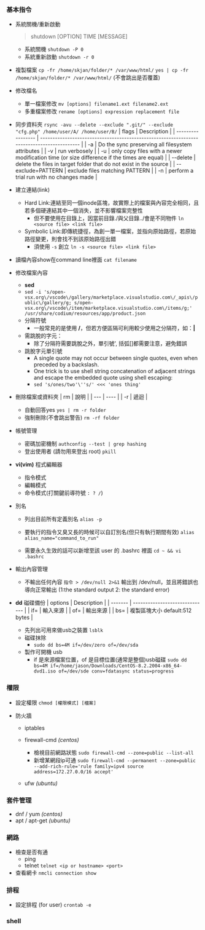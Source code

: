 ### 基本指令 ###
- 系統關機/重新啟動
    >shutdown [OPTION] TIME [MESSAGE]
  - 系統關機
    `shutdown -P 0`
  - 系統重新啟動
    `shutdown -r 0`

- 複製檔案
    `cp -fr /home/skjan/folder/* /var/www/html/`
    `yes | cp -fr /home/skjan/folder/* /var/www/html/` (不會跳出是否覆蓋)

- 修改檔名
  - 單一檔案修改
    `mv [options] filename1.ext filename2.ext`
  - 多重檔案修改
    `rename [options] expression replacement file`

- 同步資料夾
    `rsync -avu --delete --exclude ".git/" --exclude "cfg.php" /home/user/A/ /home/user/B/`
    | flags             | Description                                                                                |
    | ----------------- | ------------------------------------------------------------------------------------------ |
    | -a                | Do the sync preserving all filesystem attributes                                           |
    | -v                | run verbosely                                                                              |
    | -u                | only copy files with a newer modification time (or size difference if the times are equal) |
    | --delete          | delete the files in target folder that do not exist in the source                          |
    | --exclude=PATTERN | exclude files matching PATTERN                                                             |
    | -n                | perform a trial run with no changes made                                                   |

- 建立連結(link)
  - Hard Link:連結至同一個inode區塊，故實際上的檔案與內容完全相同，且若多個硬連結其中一個消失，並不影響檔案完整性
    - 但不要使用在目錄上，因當前目錄./與父目錄../會是不同物件
    `ln <source file> <link file>`
  - Symbolic Link:即傳統捷徑，為創一單一檔案，並指向原始路徑，若原始路徑變更，則會找不到該原始路徑出錯
    - 須使用 `-s` 創立
    `ln -s <source file> <link file>`

- 讀檔內容show在command line裡面
    `cat filename`

- 修改檔案內容
  - **sed**
  - `sed -i 's/open-vsx.org\/vscode\/gallery/marketplace.visualstudio.com\/_apis\/public\/gallery/g; s/open-vsx.org\/vscode\/item/marketplace.visualstudio.com\/items/g;' /usr/share/codium/resources/app/product.json`
  - 分隔符號
    - 一般常見的是使用 **/**，但若方便區隔可利用較少使用之分隔符，如：**|**
  - 需跳脫的字元：
    - 除了分隔符需要跳脫之外，單引號', 括弧[]都需要注意，避免錯誤
  - 跳脫字元單引號
    - A single quote may not occur between single quotes, even when preceded by a backslash.
    - One trick is to use shell string concatenation of adjacent strings and escape the embedded quote using shell escaping:
    - `sed 's/ones/two'\''s/' <<< 'ones thing'`

- 刪除檔案或資料夾
    | rm  | 說明 |
    | --- | ---- |
    | -r  | 遞迴 |
  - 自動回答yes
    `yes | rm -r folder`
  - 強制刪除(不會跳出警告)
    `rm -rf folder`

- 帳號管理
  - 密碼加密機制
    `authconfig --test | grep hashing`
  - 登出使用者 (請勿用來登出 root)
    `pkill`

- **vi(vim)** 程式編輯器
  - 指令模式
  - 編輯模式
  - 命令模式(打關鍵前導符號 `: ? /`)

- 別名
  - 列出目前所有定義別名
    `alias -p`

  - 要執行的指令又臭又長的時候可以自訂別名(但只有執行期間有效)
    `alias alias_name="command_to_run"`

  - 需要永久生效的話可以新增至該 user 的 .bashrc 裡面
    `cd ~ && vi .bashrc`

- 輸出內容管理
  - 不輸出任何內容
    `指令 > /dev/null 2>&1`
    輸出到 /dev/null，並且將錯誤也導向正常輸出 (1:the standard output  2: the standard error)

- **dd** 磁碟備份
    | options | Description                    |
    | ------- | ------------------------------ |
    | if=     | 輸入來源                       |
    | of=     | 輸出來源                       |
    | bs=     | 複製區塊大小 default:512 bytes |

  - 先列出可用來做usb之裝置
    `lsblk`
  - 磁碟抹除
    - `sudo dd bs=4M if=/dev/zero of=/dev/sda`
  - 製作可開機 usb
    - if 是來源檔案位置，of 是目標位置(通常是整個)usb磁碟
      `sudo dd bs=4M if=/home/jason/Downloads/CentOS-8.2.2004-x86_64-dvd1.iso of=/dev/sde conv=fdatasync status=progress`

### 權限 ###
- 設定權限
    `chmod [權限模式] [檔案]`

- 防火牆
  - iptables
  - firewall-cmd *(centos)*
    - 檢視目前網路狀態
        `sudo firewall-cmd --zone=public --list-all`
    - 新增某網段ip可通
        `sudo firewall-cmd --permanent --zone=public --add-rich-rule='rule family=ipv4 source address=172.27.0.0/16 accept'`


  - ufw *(ubuntu)*

### 套件管理 ###
- dnf / yum *(centos)*
- apt / apt-get *(ubuntu)*

### 網路 ###
- 檢查是否有通
  - ping
  - telnet
    `telnet <ip or hostname> <port>`
- 查看網卡
    `nmcli connection show`

### 排程 ###
- 設定排程 (for user)
    `crontab -e`

### shell ###
